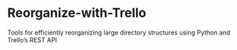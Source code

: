 # Reorganize-with-Trello
Tools for efficiently reorganizing large directory structures using Python and Trello’s REST API
